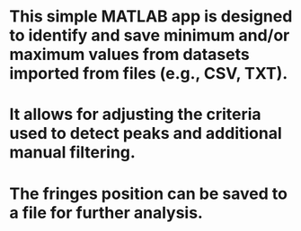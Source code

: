 # This simple MATLAB app is designed to identify and save minimum and/or maximum values from datasets imported from files (e.g., CSV, TXT). 
# It allows for adjusting the criteria used to detect peaks and additional manual filtering. 
# The fringes position can be saved to a file for further analysis.  

